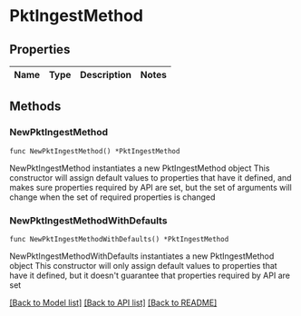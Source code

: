 # PktIngestMethod

## Properties

Name | Type | Description | Notes
------------ | ------------- | ------------- | -------------

## Methods

### NewPktIngestMethod

`func NewPktIngestMethod() *PktIngestMethod`

NewPktIngestMethod instantiates a new PktIngestMethod object
This constructor will assign default values to properties that have it defined,
and makes sure properties required by API are set, but the set of arguments
will change when the set of required properties is changed

### NewPktIngestMethodWithDefaults

`func NewPktIngestMethodWithDefaults() *PktIngestMethod`

NewPktIngestMethodWithDefaults instantiates a new PktIngestMethod object
This constructor will only assign default values to properties that have it defined,
but it doesn't guarantee that properties required by API are set


[[Back to Model list]](../README.md#documentation-for-models) [[Back to API list]](../README.md#documentation-for-api-endpoints) [[Back to README]](../README.md)


